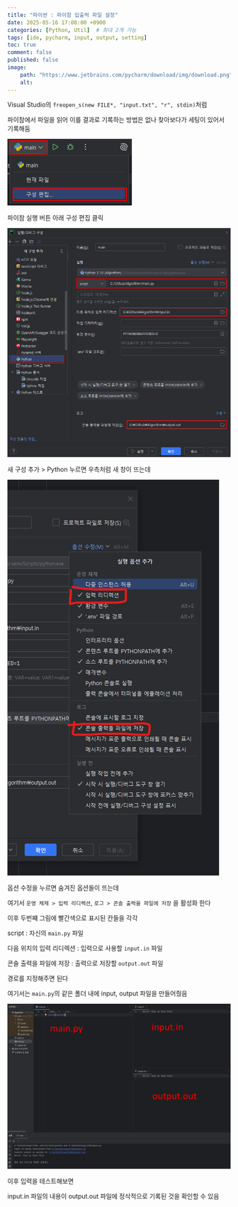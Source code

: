 ```yaml
---
title: "파이썬 : 파이참 입출력 파일 설정"
date: 2025-05-16 17:08:00 +0900
categories: [Python, Util]  # 최대 2개 가능
tags: [ide, pycharm, input, output, setting]
toc: true
comment: false
published: false
image:
    path: "https://www.jetbrains.com/pycharm/download/img/download.png"
    alt: 
---
```


Visual Studio의 `freopen_s(new FILE*, "input.txt", "r", stdin)`처럼

파이참에서 파일을 읽어 이를 결과로 기록하는 방법은 없나 찾아보다가 세팅이 있어서 기록해둠

![image](assets\img\posts\20250516_1.png)

파이참 실행 버튼 아래 구성 편집 클릭

![image](assets\img\posts\20250516_2.png)

새 구성 추가 > Python 누르면 우측처럼 새 창이 뜨는데

![image](assets\img\posts\20250516_3.png)

옵션 수정을 누르면 숨겨진 옵션들이 뜨는데 

여기서 `운영 체제 > 입력 리디렉션`, `로그 > 콘솔 출력을 파일에 저장` 을 활성화 한다

이후 두번쨰 그림에 빨간색으로 표시된 칸들을 각각 

script : 자신의 `main.py` 파일

다음 위치의 입력 리디렉션 : 입력으로 사용할 `input.in` 파일

콘솔 출력을 파일에 저장 : 출력으로 저장할 `output.out` 파일

경로를 지정해주면 된다

여기서는 `main.py`의 같은 폴더 내에 input, output 파일을 만들어줬음

![image](assets\img\posts\20250516_4.png)

이후 입력을 테스트해보면 

input.in 파일의 내용이 output.out 파일에 정삭적으로 기록된 것을 확인할 수 있음